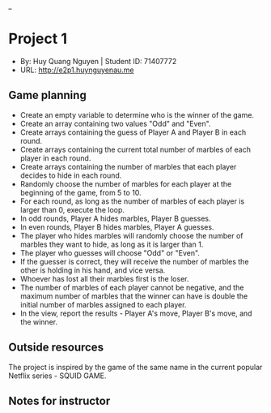 _

# Project 1
+ By: Huy Quang Nguyen | Student ID: 71407772
+ URL: <http://e2p1.huynguyenau.me>

## Game planning
+ Create an empty variable to determine who is the winner of the game.
+ Create an array containing two values "Odd" and "Even".
+ Create arrays containing the guess of Player A and Player B in each round.
+ Create arrays containing the current total number of marbles of each player in each round.
+ Create arrays containing the number of marbles that each player decides to hide in each round.
+ Randomly choose the number of marbles for each player at the beginning of the game, from 5 to 10.
+ For each round, as long as the number of marbles of each player is larger than 0, execute the loop.
+ In odd rounds, Player A hides marbles, Player B guesses.
+ In even rounds, Player B hides marbles, Player A guesses.
+ The player who hides marbles will randomly choose the number of marbles they want to hide, as long as it is larger than 1.
+ The player who guesses will choose "Odd" or "Even".
+ If the guesser is correct, they will receive the number of marbles the other is holding in his hand, and vice versa. 
+ Whoever has lost all their marbles first is the loser.
+ The number of marbles of each player cannot be negative, and the maximum number of marbles that the winner can have is double the initial number of marbles assigned to each player.
+ In the view, report the results - Player A's move, Player B's move, and the winner.

## Outside resources
The project is inspired by the game of the same name in the current popular Netflix series - SQUID GAME.

## Notes for instructor

